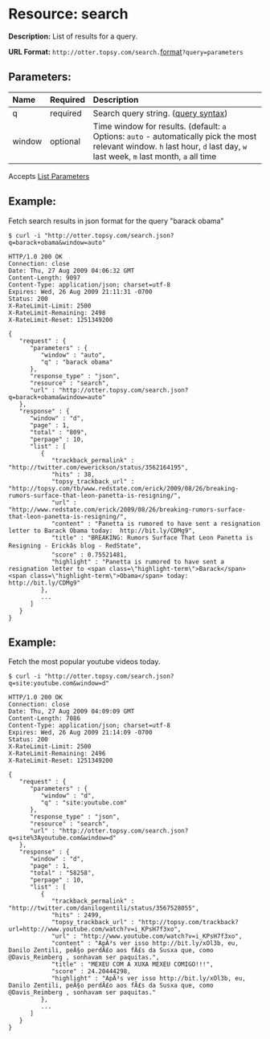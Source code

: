 # Resource: search #

**Description:** List of results for a query.

**URL Format:** `http://otter.topsy.com/search.`[format](ResponseFormats.md)`?query=parameters`

## Parameters: ##

| **Name**  | **Required** | **Description** |
|:----------|:-------------|:----------------|
| q       | required   | Search query string. ([query syntax](QuerySyntax.md)) |
| window  | optional   | Time window for results. (default: `a` Options: `auto` - automatically pick the most relevant window. `h` last hour, `d` last day, `w` last week, `m` last month, `a` all time |

Accepts [List Parameters](ResListParameters.md)

## Example: ##

Fetch search results in json format for the query "barack obama"

```
$ curl -i "http://otter.topsy.com/search.json?q=barack+obama&window=auto"

HTTP/1.0 200 OK
Connection: close
Date: Thu, 27 Aug 2009 04:06:32 GMT
Content-Length: 9097
Content-Type: application/json; charset=utf-8
Expires: Wed, 26 Aug 2009 21:11:31 -0700
Status: 200
X-RateLimit-Limit: 2500
X-RateLimit-Remaining: 2498
X-RateLimit-Reset: 1251349200

{
   "request" : {
      "parameters" : {
         "window" : "auto",
         "q" : "barack obama"
      },
      "response_type" : "json",
      "resource" : "search",
      "url" : "http://otter.topsy.com/search.json?q=barack+obama&window=auto"
   },
   "response" : {
      "window" : "d",
      "page" : 1,
      "total" : "809",
      "perpage" : 10,
      "list" : [
         {
            "trackback_permalink" : "http://twitter.com/ewerickson/status/3562164195",
            "hits" : 38,
            "topsy_trackback_url" : "http://topsy.com/tb/www.redstate.com/erick/2009/08/26/breaking-rumors-surface-that-leon-panetta-is-resigning/",
            "url" : "http://www.redstate.com/erick/2009/08/26/breaking-rumors-surface-that-leon-panetta-is-resigning/",
            "content" : "Panetta is rumored to have sent a resignation letter to Barack Obama today:  http://bit.ly/CDMg9",
            "title" : "BREAKING: Rumors Surface That Leon Panetta is Resigning - Erickâs blog - RedState",
            "score" : 0.75521481,
            "highlight" : "Panetta is rumored to have sent a resignation letter to <span class=\"highlight-term\">Barack</span> <span class=\"highlight-term\">Obama</span> today:  http://bit.ly/CDMg9"
         },
         ...
      ]
   }
}
```

## Example: ##

Fetch the most popular youtube videos today.

```
$ curl -i "http://otter.topsy.com/search.json?q=site:youtube.com&window=d"

HTTP/1.0 200 OK
Connection: close
Date: Thu, 27 Aug 2009 04:09:09 GMT
Content-Length: 7086
Content-Type: application/json; charset=utf-8
Expires: Wed, 26 Aug 2009 21:14:09 -0700
Status: 200
X-RateLimit-Limit: 2500
X-RateLimit-Remaining: 2496
X-RateLimit-Reset: 1251349200

{
   "request" : {
      "parameters" : {
         "window" : "d",
         "q" : "site:youtube.com"
      },
      "response_type" : "json",
      "resource" : "search",
      "url" : "http://otter.topsy.com/search.json?q=site%3Ayoutube.com&window=d"
   },
   "response" : {
      "window" : "d",
      "page" : 1,
      "total" : "58258",
      "perpage" : 10,
      "list" : [
         {
            "trackback_permalink" : "http://twitter.com/danilogentili/status/3567528055",
            "hits" : 2499,
            "topsy_trackback_url" : "http://topsy.com/trackback?url=http://www.youtube.com/watch?v=i_KPsH7f3xo",
            "url" : "http://www.youtube.com/watch?v=i_KPsH7f3xo",
            "content" : "ApÃ³s ver isso http://bit.ly/xOl3b, eu, Danilo Zentili, peÃ§o perdÃ£o aos fÃ£s da Susxa que, como @Davis_Reimberg , sonhavam ser paquitas.",
            "title" : "MEXEU COM A XUXA MEXEU COMIGO!!!",
            "score" : 24.20444298,
            "highlight" : "ApÃ³s ver isso http://bit.ly/xOl3b, eu, Danilo Zentili, peÃ§o perdÃ£o aos fÃ£s da Susxa que, como @Davis_Reimberg , sonhavam ser paquitas."
         },
         ...
      ]
   }
}
```